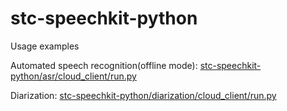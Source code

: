 # stc-speechkit-python

Usage examples

Automated speech recognition(offline mode): [stc-speechkit-python/asr/cloud_client/run.py](asr/cloud_client/run.py)

Diarization: [stc-speechkit-python/diarization/cloud_client/run.py](diarization/cloud_client/run.py)
